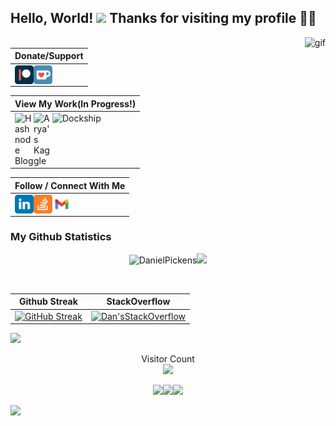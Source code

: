 ## Hello, World! <img src="https://media.giphy.com/media/hvRJCLFzcasrR4ia7z/giphy.gif" width="25px"> Thanks for visiting my profile 🙋‍♂️


<img align="right" src="https://github.com/DanielPickens/DanielPickens/blob/main/assets/Geometric.gif" alt="gif">

|Donate/Support|
|-----|
|<a href="https://www.patreon.com"><img align="left" alt=" - Patreon" width="30px" src="https://github.com/edent/SuperTinyIcons/blob/master/images/svg/patreon.svg" /></a><a href="https://ko-fi.com/"><img align="left" alt="Ko-Fi" width="30px" src="https://github.com/edent/SuperTinyIcons/blob/master/images/svg/ko-fi.svg" /></a>|

|View My Work(In Progress!)|
|-----|
|<a href="https://hashnode.dev"><img align="left" alt=" Hashnode Blog" width="30px" src="https://github.com/aryashah2k/aryashah2k/blob/main/assets/hashnode.svg" /></a><a href="https://www.kaggle.com/"><img align="left" alt="Arya's Kaggle" width="30px" src="https://github.com/aryashah2k/aryashah2k/blob/main/assets/kaggle-icon.svg" /></a><a href="https://dockship.io/"><img align="left" alt=" Dockship" width="80px" src="https://github.com/aryashah2k/aryashah2k/blob/main/assets/dockship-logo.png" /></a>|

|Follow / Connect With Me|
|-----|
|<a href="https://www.linkedin.com/in/daniel-pickens-03b010193//"><img align="left" alt=" LinkedIn" width="30px" src="https://github.com/edent/SuperTinyIcons/blob/master/images/svg/linkedin.svg" /></a><a href="https://stackoverflow.com/users/edit/17283176"><img align="left" alt=" Stackoverlfow" width="30px" src="https://github.com/edent/SuperTinyIcons/blob/master/images/svg/stackoverflow.svg"/></a><a href=""><img align="left" alt="Institute Email" width="30px" src="https://github.com/edent/SuperTinyIcons/blob/master/images/svg/gmail.svg" /></a>|




### My Github Statistics

<p align="center">
<img align="" height='150px' src="https://github-readme-stats.vercel.app/api?username=DanielPickens&hide_title=true&show_icons=true&theme=gotham&include_all_commits=true" alt="DanielPickens" /><img align="" height='150px' src="https://github-readme-stats.vercel.app/api/top-langs/?username=DanielPickens&hide_title=false&layout=compact&theme=gotham&count_private=true" />
</p>
<br>
<!--[![GitHub Streak](http://github-readme-streak-stats.herokuapp.com?user=DanielPickensk&theme=gotham)](https://git.io/streak-stats)-->


|Github Streak|StackOverflow|
|:-----------:|:-----:|
|[![GitHub Streak](http://github-readme-streak-stats.herokuapp.com?user=DanielPickens&theme=gotham)](https://git.io/streak-stats)|[![Dan'sStackOverflow](https://github-readme-stackoverflow.vercel.app/?userID=17283176&theme=dark)](https://stackoverflow.com/users/edit/17283176)|



<img src="https://github-profile-trophy.vercel.app/?username=DanielPickens&theme=onedark&column=7&margin-w=15&margin-h=15 (https://github.com/ryo-ma/github-profile-trophy)">



<p align="center"> 
  Visitor Count<br>
<img src="https://profile-counter.glitch.me//DanielPickens/count.svg" />
</p>

<p align="center">
<img align="" height='120px' src="https://github.com/DanielPickens/DanielPickens/blob/main/assets/Geometric%20White.gif" /><img align="" height='120px' src="https://raw.githubusercontent.com/rodrigograca31/rodrigograca31/master/matrix.svg" /><img align="" height='120px' src="https://github.com/DanielPickens/DanielPickens/blob/main/assets/Geometric%20White.gif" />
</p>

![](https://activity-graph.herokuapp.com/graph?username=danielpickens&theme=react-dark&area=true)





</p>
<br>
<!--[![GitHub Streak](http://github-readme-streak-stats.herokuapp.com?user=DanielPickens&theme=gotham)](https://git.io/streak-stats)-->




